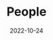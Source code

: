 ---
title: People
date: 2022-10-24

type: landing

sections:
  - block: people
    content:
      title: The Team
      subtitle: >
        A team is a group of individuals working together to achieve their goals. Team members help one another realize their true potential and create an environment that allows everyone to surpass their limitations. These team members have directly aided me in my research and have helped me become a better scientist.
      # Choose which groups/teams of users to display.
      #   Edit `user_groups` in each user's profile to add them to one or more of these groups.
      user_groups:
          - Principal Investigator
          - Graduate Students
          - Researchers
          - Administration
          - Alumni
      sort_by: Params.last_name
      sort_ascending: true
    design:
      show_interests: false
      show_role: true
      show_social: true
---